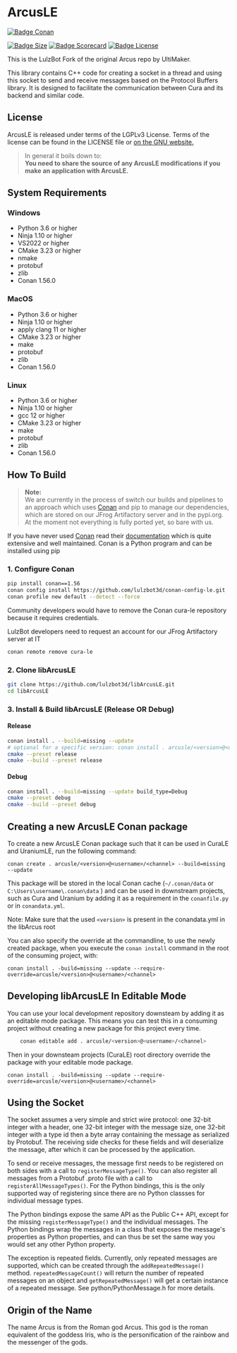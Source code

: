 # ArcusLE

[![Badge Conan]][Conan]

[![Badge Size]][Size]
[![Badge Scorecard]][Scorecard]
[![Badge License]][License]

This is the LulzBot Fork of the original Arcus repo by UltiMaker.

This library contains C++ code for creating a socket in a thread and using this socket to send and receive messages
based on the Protocol Buffers library. It is designed to facilitate the communication between Cura and its backend and similar code.

## License

ArcusLE is released under terms of the LGPLv3 License. Terms of the license can be found in the LICENSE file or [on the GNU website.](http://www.gnu.org/licenses/agpl.html)

> In general it boils down to:  
> **You need to share the source of any ArcusLE modifications if you make an application with ArcusLE.**

## System Requirements

### Windows

- Python 3.6 or higher
- Ninja 1.10 or higher
- VS2022 or higher
- CMake 3.23 or higher
- nmake
- protobuf
- zlib
- Conan 1.56.0

### MacOS

- Python 3.6 or higher
- Ninja 1.10 or higher
- apply clang 11 or higher
- CMake 3.23 or higher
- make
- protobuf
- zlib
- Conan 1.56.0

### Linux

- Python 3.6 or higher
- Ninja 1.10 or higher
- gcc 12 or higher
- CMake 3.23 or higher
- make
- protobuf
- zlib
- Conan 1.56.0

## How To Build

> **Note:**  
> We are currently in the process of switch our builds and pipelines to an approach which uses [Conan](https://conan.io/)
> and pip to manage our dependencies, which are stored on our JFrog Artifactory server and in the pypi.org.
> At the moment not everything is fully ported yet, so bare with us.

If you have never used [Conan](https://conan.io/) read their [documentation](https://docs.conan.io/en/latest/index.html)
which is quite extensive and well maintained. Conan is a Python program and can be installed using pip

### 1. Configure Conan

```bash
pip install conan==1.56
conan config install https://github.com/lulzbot3d/conan-config-le.git
conan profile new default --detect --force
```

Community developers would have to remove the Conan cura-le repository because it requires credentials.

LulzBot developers need to request an account for our JFrog Artifactory server at IT

```bash
conan remote remove cura-le
```

### 2. Clone libArcusLE

```bash
git clone https://github.com/lulzbot3d/libArcusLE.git
cd libArcusLE
```

### 3. Install & Build libArcusLE (Release OR Debug)

#### Release

```bash
conan install . --build=missing --update
# optional for a specific version: conan install . arcusle/<version>@<user>/<channel> --build=missing --update
cmake --preset release
cmake --build --preset release
```

#### Debug

```bash
conan install . --build=missing --update build_type=Debug
cmake --preset debug
cmake --build --preset debug
```

## Creating a new ArcusLE Conan package

To create a new ArcusLE Conan package such that it can be used in CuraLE and UraniumLE, run the following command:

```shell
conan create . arcusle/<version>@<username>/<channel> --build=missing --update
```

This package will be stored in the local Conan cache (`~/.conan/data` or `C:\Users\username\.conan\data` ) and can be used in downstream
projects, such as Cura and Uranium by adding it as a requirement in the `conanfile.py` or in `conandata.yml`.

Note: Make sure that the used `<version>` is present in the conandata.yml in the libArcus root

You can also specify the override at the commandline, to use the newly created package, when you execute the `conan install`
command in the root of the consuming project, with:

```shell
conan install . -build=missing --update --require-override=arcusle/<version>@<username>/<channel>
```

## Developing libArcusLE In Editable Mode

You can use your local development repository downsteam by adding it as an editable mode package.
This means you can test this in a consuming project without creating a new package for this project every time.

```bash
    conan editable add . arcusle/<version>@<username>/<channel>
```

Then in your downsteam projects (CuraLE) root directory override the package with your editable mode package.

```shell
conan install . -build=missing --update --require-override=arcusle/<version>@<username>/<channel>
```

## Using the Socket

The socket assumes a very simple and strict wire protocol: one 32-bit integer with
a header, one 32-bit integer with the message size, one 32-bit integer with a type id
then a byte array containing the message as serialized by Protobuf. The receiving side
checks for these fields and will deserialize the message, after which it can be processed by the application.

To send or receive messages, the message first needs to be registered on both sides with a call to `registerMessageType()`. You can also register all messages from a Protobuf .proto file with a call to `registerAllMessageTypes()`. For the Python bindings, this is the only supported way of registering since there are no Python classses for individual message types.

The Python bindings expose the same API as the Public C++ API, except for the missing `registerMessageType()` and the individual messages. The Python bindings wrap the messages in a class that exposes the message's properties as Python properties, and can thus be set the same way you would set any other Python property.

The exception is repeated fields. Currently, only repeated messages are supported, which can be created through the `addRepeatedMessage()` method. `repeatedMessageCount()` will return the number of repeated messages on an object and `getRepeatedMessage()` will get a certain instance of a repeated message. See python/PythonMessage.h for more details.

## Origin of the Name

The name Arcus is from the Roman god Arcus. This god is the roman equivalent of
the goddess Iris, who is the personification of the rainbow and the messenger
of the gods.

<!------------------------------------------------------------>

[Conan]: https://github.com/lulzbot3d/libArcusLE/actions/workflows/conan-package.yml

[License]: LICENSE
[Size]: https://github.com/lulzbo3d/libArcusLE
[Scorecard]: https://api.securityscorecards.dev/projects/github.com/lulzbot3d/libArcusLE

<!------------------------------------------------------------->

[Badge Conan]: https://img.shields.io/github/actions/workflow/status/lulzbot3d/libArcusLE/conan-package.yml?branch=main&style=for-the-badge&logoColor=white&logo=conan&label=Conan%20Package
[Badge Size]: https://img.shields.io/github/repo-size/lulzbot3d/libArcusLE?style=for-the-badge&logoColor=white&logo=googleanalytics
[Badge License]: https://img.shields.io/github/license/lulzbot3d/libArcusLE?style=for-the-badge&logoColor=white&logo=gnu
[Badge Scorecard]: https://img.shields.io/ossf-scorecard/github.com/lulzbot3d/libArcusLE?style=for-the-badge&logoColor=white&logo=GitHub&label=OpenSSF%20Scorecard
